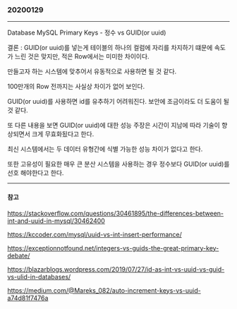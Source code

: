 ### 20200129
---

Database MySQL Primary Keys - 정수 vs GUID(or uuid)

결론 : GUID(or uuid)를 넣는게 테이블의 하나의 컬럼에 자리를 차지하기 떄문에 속도가 느린 것은 맞지만, 적은 Row에서는 미미한 차이이다.

만들고자 하는 시스템에 맞추어서 유동적으로 사용하면 될 것 같다.

100만개의 Row 전까지는 사실상 차이가 없어 보인다.

GUID(or uuid)를 사용하면 id를 유추하기 어려워진다. 보안에 조금이라도 더 도움이 될 것 같다.

또 다른 내용을 보면 GUID(or uuid)에 대한 성능 주장은 시간이 지남에 따라 기술이 향상되면서 크게 무효화됬다고 한다.

최신 시스템에서는 두 데이터 유형간에 식별 가능한 성능 차이가 없다고 한다.

또한 고유성이 필요한 매우 큰 분산 시스템을 사용하는 경우 정수보다 GUID(or uuid)를 선호 해야한다고 한다.

---
#### 참고

https://stackoverflow.com/questions/30461895/the-differences-between-int-and-uuid-in-mysql/30462400

https://kccoder.com/mysql/uuid-vs-int-insert-performance/

https://exceptionnotfound.net/integers-vs-guids-the-great-primary-key-debate/

https://blazarblogs.wordpress.com/2019/07/27/id-as-int-vs-uuid-vs-guid-vs-ulid-in-databases/

https://medium.com/@Mareks_082/auto-increment-keys-vs-uuid-a74d81f7476a